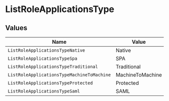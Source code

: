 # ListRoleApplicationsType


## Values

| Name                                       | Value                                      |
| ------------------------------------------ | ------------------------------------------ |
| `ListRoleApplicationsTypeNative`           | Native                                     |
| `ListRoleApplicationsTypeSpa`              | SPA                                        |
| `ListRoleApplicationsTypeTraditional`      | Traditional                                |
| `ListRoleApplicationsTypeMachineToMachine` | MachineToMachine                           |
| `ListRoleApplicationsTypeProtected`        | Protected                                  |
| `ListRoleApplicationsTypeSaml`             | SAML                                       |